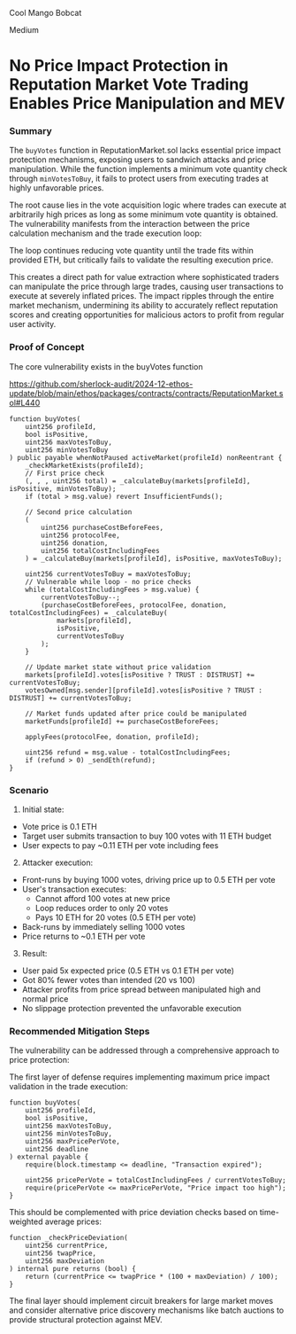 Cool Mango Bobcat

Medium

# No Price Impact Protection in Reputation Market Vote Trading Enables Price Manipulation and MEV

### Summary
The `buyVotes` function in ReputationMarket.sol lacks essential price impact protection mechanisms, exposing users to sandwich attacks and price manipulation. While the function implements a minimum vote quantity check through `minVotesToBuy`, it fails to protect users from executing trades at highly unfavorable prices.

The root cause lies in the vote acquisition logic where trades can execute at arbitrarily high prices as long as some minimum vote quantity is obtained. The vulnerability manifests from the interaction between the price calculation mechanism and the trade execution loop:

The loop continues reducing vote quantity until the trade fits within provided ETH, but critically fails to validate the resulting execution price.

This creates a direct path for value extraction where sophisticated traders can manipulate the price through large trades, causing user transactions to execute at severely inflated prices. The impact ripples through the entire market mechanism, undermining its ability to accurately reflect reputation scores and creating opportunities for malicious actors to profit from regular user activity.

### Proof of Concept

The core vulnerability exists in the buyVotes function

https://github.com/sherlock-audit/2024-12-ethos-update/blob/main/ethos/packages/contracts/contracts/ReputationMarket.sol#L440

```solidity
function buyVotes(
    uint256 profileId,
    bool isPositive,
    uint256 maxVotesToBuy,
    uint256 minVotesToBuy
) public payable whenNotPaused activeMarket(profileId) nonReentrant {
    _checkMarketExists(profileId);
    // First price check
    (, , , uint256 total) = _calculateBuy(markets[profileId], isPositive, minVotesToBuy);
    if (total > msg.value) revert InsufficientFunds();

    // Second price calculation
    (
        uint256 purchaseCostBeforeFees,
        uint256 protocolFee,
        uint256 donation,
        uint256 totalCostIncludingFees
    ) = _calculateBuy(markets[profileId], isPositive, maxVotesToBuy);
    
    uint256 currentVotesToBuy = maxVotesToBuy;
    // Vulnerable while loop - no price checks
    while (totalCostIncludingFees > msg.value) {
        currentVotesToBuy--;
        (purchaseCostBeforeFees, protocolFee, donation, totalCostIncludingFees) = _calculateBuy(
            markets[profileId],
            isPositive,
            currentVotesToBuy
        );
    }

    // Update market state without price validation
    markets[profileId].votes[isPositive ? TRUST : DISTRUST] += currentVotesToBuy;
    votesOwned[msg.sender][profileId].votes[isPositive ? TRUST : DISTRUST] += currentVotesToBuy;

    // Market funds updated after price could be manipulated
    marketFunds[profileId] += purchaseCostBeforeFees;
    
    applyFees(protocolFee, donation, profileId);

    uint256 refund = msg.value - totalCostIncludingFees;
    if (refund > 0) _sendEth(refund);
}
```

### Scenario

1. Initial state:
- Vote price is 0.1 ETH
- Target user submits transaction to buy 100 votes with 11 ETH budget
- User expects to pay ~0.11 ETH per vote including fees

2. Attacker execution:
- Front-runs by buying 1000 votes, driving price up to 0.5 ETH per vote 
- User's transaction executes:
  - Cannot afford 100 votes at new price
  - Loop reduces order to only 20 votes
  - Pays 10 ETH for 20 votes (0.5 ETH per vote)
- Back-runs by immediately selling 1000 votes
- Price returns to ~0.1 ETH per vote

3. Result:
- User paid 5x expected price (0.5 ETH vs 0.1 ETH per vote)
- Got 80% fewer votes than intended (20 vs 100)
- Attacker profits from price spread between manipulated high and normal price
- No slippage protection prevented the unfavorable execution

### Recommended Mitigation Steps

The vulnerability can be addressed through a comprehensive approach to price protection:

The first layer of defense requires implementing maximum price impact validation in the trade execution:
```solidity
function buyVotes(
    uint256 profileId,
    bool isPositive,
    uint256 maxVotesToBuy,
    uint256 minVotesToBuy,
    uint256 maxPricePerVote,
    uint256 deadline
) external payable {
    require(block.timestamp <= deadline, "Transaction expired");
    
    uint256 pricePerVote = totalCostIncludingFees / currentVotesToBuy;
    require(pricePerVote <= maxPricePerVote, "Price impact too high");
}
```

This should be complemented with price deviation checks based on time-weighted average prices:

```solidity
function _checkPriceDeviation(
    uint256 currentPrice,
    uint256 twapPrice,
    uint256 maxDeviation
) internal pure returns (bool) {
    return (currentPrice <= twapPrice * (100 + maxDeviation) / 100);
}
```

The final layer should implement circuit breakers for large market moves and consider alternative price discovery mechanisms like batch auctions to provide structural protection against MEV.